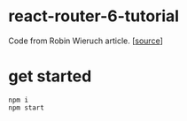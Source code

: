 # react-router-6-tutorial

Code from Robin Wieruch article. [[source](https://www.robinwieruch.de/react-router/)]

# get started

```
npm i
npm start
```
